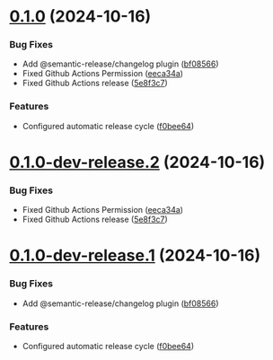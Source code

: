 # [0.1.0](https://github.com/subhashish-clg/nest-js-todos/compare/v0.0.1...v0.1.0) (2024-10-16)


### Bug Fixes

* Add @semantic-release/changelog plugin ([bf08566](https://github.com/subhashish-clg/nest-js-todos/commit/bf08566d97dff0e830e0321fd8e246e34e319665))
* Fixed Github Actions Permission ([eeca34a](https://github.com/subhashish-clg/nest-js-todos/commit/eeca34ad0bd1bade12eedb7be241fce813fc6560))
* Fixed Github Actions release ([5e8f3c7](https://github.com/subhashish-clg/nest-js-todos/commit/5e8f3c7e7b0a3e7a196db2370b076a0622c86ac9))


### Features

* Configured automatic release cycle ([f0bee64](https://github.com/subhashish-clg/nest-js-todos/commit/f0bee647566fd0666b6d82494b262ef43e4f22c4))

# [0.1.0-dev-release.2](https://github.com/subhashish-clg/nest-js-todos/compare/v0.1.0-dev-release.1...v0.1.0-dev-release.2) (2024-10-16)


### Bug Fixes

* Fixed Github Actions Permission ([eeca34a](https://github.com/subhashish-clg/nest-js-todos/commit/eeca34ad0bd1bade12eedb7be241fce813fc6560))
* Fixed Github Actions release ([5e8f3c7](https://github.com/subhashish-clg/nest-js-todos/commit/5e8f3c7e7b0a3e7a196db2370b076a0622c86ac9))

# [0.1.0-dev-release.1](https://github.com/subhashish-clg/nest-js-todos/compare/v0.0.1...v0.1.0-dev-release.1) (2024-10-16)


### Bug Fixes

* Add @semantic-release/changelog plugin ([bf08566](https://github.com/subhashish-clg/nest-js-todos/commit/bf08566d97dff0e830e0321fd8e246e34e319665))


### Features

* Configured automatic release cycle ([f0bee64](https://github.com/subhashish-clg/nest-js-todos/commit/f0bee647566fd0666b6d82494b262ef43e4f22c4))

